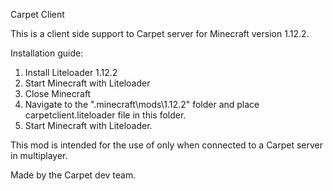 Carpet Client

This is a client side support to Carpet server for Minecraft version 1.12.2.

Installation guide:
1. Install Liteloader 1.12.2
2. Start Minecraft with Liteloader
3. Close Minecraft
4. Navigate to the ".minecraft\mods\1.12.2" folder and place carpetclient.liteloader file in this folder.
5. Start Minecraft with Liteloader.

This mod is intended for the use of only when connected to a Carpet server in multiplayer.

Made by the Carpet dev team.
